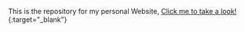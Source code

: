 This is the repository for my personal Website, [Click me to take a look!](https://tardivo.dev){:target="_blank"}

